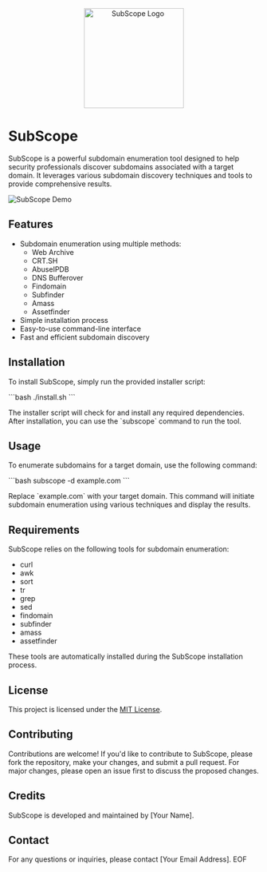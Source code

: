 <div align="center">
  <img src="logo.png" alt="SubScope Logo" width="200px">
</div>

# SubScope

SubScope is a powerful subdomain enumeration tool designed to help security professionals discover subdomains associated with a target domain. It leverages various subdomain discovery techniques and tools to provide comprehensive results.

![SubScope Demo](demo.gif)

## Features

- Subdomain enumeration using multiple methods:
  - Web Archive
  - CRT.SH
  - AbuseIPDB
  - DNS Bufferover
  - Findomain
  - Subfinder
  - Amass
  - Assetfinder
- Simple installation process
- Easy-to-use command-line interface
- Fast and efficient subdomain discovery

## Installation

To install SubScope, simply run the provided installer script:

\`\`\`bash
./install.sh
\`\`\`

The installer script will check for and install any required dependencies. After installation, you can use the \`subscope\` command to run the tool.

## Usage

To enumerate subdomains for a target domain, use the following command:

\`\`\`bash
subscope -d example.com
\`\`\`

Replace \`example.com\` with your target domain. This command will initiate subdomain enumeration using various techniques and display the results.

## Requirements

SubScope relies on the following tools for subdomain enumeration:

- curl
- awk
- sort
- tr
- grep
- sed
- findomain
- subfinder
- amass
- assetfinder

These tools are automatically installed during the SubScope installation process.

## License

This project is licensed under the [MIT License](LICENSE).

## Contributing

Contributions are welcome! If you'd like to contribute to SubScope, please fork the repository, make your changes, and submit a pull request. For major changes, please open an issue first to discuss the proposed changes.

## Credits

SubScope is developed and maintained by [Your Name].

## Contact

For any questions or inquiries, please contact [Your Email Address].
EOF
